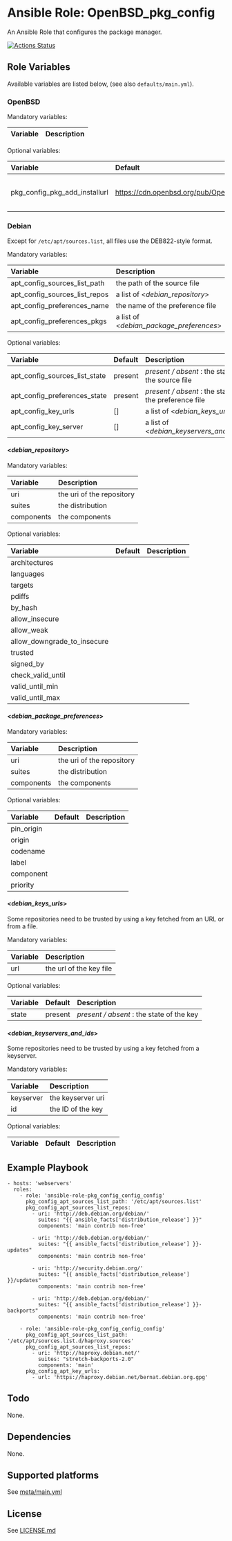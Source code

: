 # Ansible Role: OpenBSD_pkg_config

An Ansible Role that configures the package manager.

[![Actions Status](https://github.com/tristan-weil/ansible-role-pkg_config_config/workflows/molecule/badge.svg?branch=master)](https://github.com/tristan-weil/ansible-role-pkg/actions)

## Role Variables

Available variables are listed below, (see also `defaults/main.yml`).

### OpenBSD

Mandatory variables:

| Variable      | Description |
| :------------ | :---------- |

Optional variables:

| Variable      | Default | Description |
| :------------ | :------ | :---------- |
| pkg_config_pkg_add_installurl | https://cdn.openbsd.org/pub/OpenBSD | the url of the OpenBSD repository |

### Debian

Except for `/etc/apt/sources.list`, all files use the DEB822-style format.

Mandatory variables:

| Variable      | Description |
| :------------ | :---------- |
| apt_config_sources_list_path | the path of the source file |
| apt_config_sources_list_repos | a list of <*debian_repository*> |
| apt_config_preferences_name | the name of the preference file |
| apt_config_preferences_pkgs | a list of <*debian_package_preferences*> |

Optional variables:

| Variable      | Default | Description |
| :------------ | :------ | :---------- |
| apt_config_sources_list_state | present | *present / absent* : the state of the source file |
| apt_config_preferences_state | present | *present / absent* : the state of the preference file |  
| apt_config_key_urls | [] | a list of <*debian_keys_urls*> |
| apt_config_key_server | [] | a list of <*debian_keyservers_and_ids*> |

#### <*debian_repository*>

Mandatory variables:

| Variable      | Description |
| :------------ | :---------- |
| uri           | the uri of the repository |
| suites        | the distribution |
| components    | the components |  

Optional variables:

| Variable      | Default | Description |
| :------------ | :------ | :---------- |
| architectures | | |
| languages | | |
| targets | | |
| pdiffs | | |
| by_hash | | |
| allow_insecure | | |
| allow_weak | | |
| allow_downgrade_to_insecure | | |
| trusted | | |
| signed_by | | |
| check_valid_until | | |
| valid_until_min | | |
| valid_until_max | | |

#### <*debian_package_preferences*>

Mandatory variables:

| Variable      | Description |
| :------------ | :---------- |
| uri           | the uri of the repository |
| suites        | the distribution |
| components    | the components |  

Optional variables:

| Variable      | Default | Description |
| :------------ | :------ | :---------- |
| pin_origin | | |
| origin | | | 
| codename | | |
| label | | |
| component | | |
| priority | | |

#### <*debian_keys_urls*>

Some repositories need to be trusted by using a key fetched from an URL or from a file.

Mandatory variables:

| Variable      | Description |
| :------------ | :---------- |
| url           | the url of the key file |

Optional variables:

| Variable      | Default | Description |
| :------------ | :------ | :---------- |
| state         | present | *present / absent* : the state of the key |

#### <*debian_keyservers_and_ids*>

Some repositories need to be trusted by using a key fetched from a keyserver.

Mandatory variables:

| Variable      | Description |
| :------------ | :---------- |
| keyserver     | the keyserver uri |
| id            | the ID of the key |

Optional variables:

| Variable      | Default | Description |
| :------------ | :------ | :---------- |

## Example Playbook

    - hosts: 'webservers'
      roles:
        - role: 'ansible-role-pkg_config_config_config'
          pkg_config_apt_sources_list_path: '/etc/apt/sources.list'
          pkg_config_apt_sources_list_repos:
            - uri: 'http://deb.debian.org/debian/'
              suites: "{{ ansible_facts['distribution_release'] }}"
              components: 'main contrib non-free'
        
            - uri: 'http://deb.debian.org/debian/'
              suites: "{{ ansible_facts['distribution_release'] }}-updates"
              components: 'main contrib non-free'
        
            - uri: 'http://security.debian.org/'
              suites: "{{ ansible_facts['distribution_release'] }}/updates"
              components: 'main contrib non-free'
        
            - uri: 'http://deb.debian.org/debian/'
              suites: "{{ ansible_facts['distribution_release'] }}-backports"
              components: 'main contrib non-free'

        - role: 'ansible-role-pkg_config_config_config'
          pkg_config_apt_sources_list_path: '/etc/apt/sources.list.d/haproxy.sources'
          pkg_config_apt_sources_list_repos:
            - uri: 'http://haproxy.debian.net/'
              suites: "stretch-backports-2.0"
              components: 'main'
          pkg_config_apt_key_urls:
            - url: 'https://haproxy.debian.net/bernat.debian.org.gpg'

## Todo

None.

## Dependencies

None.

## Supported platforms

See [meta/main.yml](https://github.com/tristan-weil/ansible-role-pkg_config/blob/master/meta/main.yml)

## License

See [LICENSE.md](LICENSE.md)
